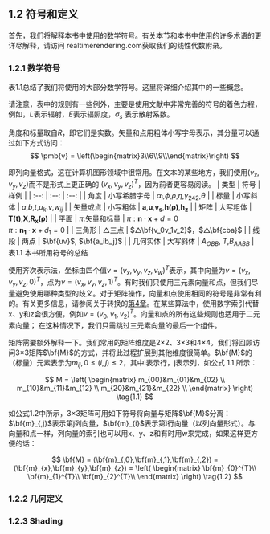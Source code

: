 ## 1.2 符号和定义
首先，我们将解释本书中使用的数学符号。有关本节和本书中使用的许多术语的更详尽解释，请访问 realtimerendering.com获取我们的线性代数附录。

### 1.2.1 数学符号
表1.1总结了我们将使用的大部分数学符号。这里将详细介绍其中的一些概念。

请注意，表中的规则有一些例外，主要是使用文献中非常完善的符号的着色方程，例如，$L$表示辐射，$E$表示辐照度，$σ_s$ 表示散射系数。

角度和标量取自$R$，即它们是实数。矢量和点用粗体小写字母表示，其分量可以通过如下方式访问：
$$
\pmb{v} = \left(\begin{matrix}3\\6\\9\\\end{matrix}\right)
$$

即列向量格式，这在计算机图形领域中很常用。在文本的某些地方，我们使用$(v_x,v_y,v_z)$而不是形式上更正确的 $(v_x,v_y,v_z)^T$，因为前者更容易阅读。
| 类型 | 符号 | 样例 |
| :--: | :--: | :--: |
| 角度 | 小写希腊字母 | ${\alpha}_i$,$\phi$,$\rho$,$\eta$,${\gamma}_{242}$,$\theta$ |
| 标量 | 小写斜体 | $a$,$b$,$t$,$u_k$,$v$,$w_{ij}$ |
| 矢量或点 | 小写粗体 | $\pmb{a}$,$\pmb{u}$,$\pmb{v_s}$,$\pmb{h(\rho)}$,$\pmb{h_z}$ |
| 矩阵  | 大写粗体 | $\pmb{T(t)}$,$\pmb{X}$,$\pmb{R_x(\rho)}$ |
| 平面  | $\pi$:矢量和标量 | $\pi:\pmb{n}\cdot\pmb{x} + d = 0$ <br> $\pi:\pmb{n_1}\cdot\pmb{x} + d_1 = 0$ |
| 三角形  | △三点 | $△\bf{v_0v_1v_2}$，$△\bf{cba}$ |
| 线段  | 两点 | $\bf{uv}$, $\bf{a_ib_j}$ |
| 几何实体  | 大写斜体 | $A_{OBB}$, $T$,$B_{AABB}$ |
表1.1 本书所用符号的总结

使用齐次表示法，坐标由四个值$v = {(v_x,v_y,v_z,v_w )}^{T}$表示，其中向量为$v = {(v_x,v_y,v_z,0)}^{T}$，点为$v = {(v_x,v_y,v_z,1)}^{T}$。有时我们只使用三元素向量和点，但我们尽量避免使用哪种类型的歧义。对于矩阵操作，向量和点使用相同的符号是非常有利的。有关更多信息，请参阅关于转换的[第4章][netlink1]。在某些算法中，使用数字索引代替x、y和z会很方便，例如$v={(v_0,v_1,v_2)}^T$。向量和点的所有这些规则也适用于二元素向量； 在这种情况下，我们只需跳过三元素向量的最后一个组件。

矩阵需要额外解释一下。我们常用的矩阵维度是2×2、3×3和4×4。我们将回顾访问3×3矩阵$\bf{M}$的方式，并将此过程扩展到其他维度很简单。$\bf{M}$的（标量）元素表示为$m_{ij},0≤(i,j)≤2$，其中i表示行，j表示列，如公式 1.1 所示：

$$
M = 
\left(
 \begin{matrix}
   m_{00}&m_{01}&m_{02} \\
   m_{10}&m_{11}&m_{12} \\
   m_{20}&m_{21}&m_{22} \\
  \end{matrix}
\right)
\tag{1.1}
$$

如公式1.2中所示，3×3矩阵可用如下符号将向量与矩阵$\bf{M}$分离：$\bf{m}_{,j}$表示第j列向量，$\bf{m}_{i}$表示第i行向量（以列向量形式）。与向量和点一样，列向量的索引也可以用x、y、z和有时用w来完成，如果这样更方便的话：

$$
\bf{M} = (\bf{m}_{,0},\bf{m}_{,1},\bf{m}_{,2}) = (\bf{m}_{x},\bf{m}_{y},\bf{m}_{z}) =
\left(
  \begin{matrix}
  \bf{m}_{0}^{T}\\
  \bf{m}_{1}^{T}\\
  \bf{m}_{2}^{T}\\
  \end{matrix}
\right) 
\tag{1.2}
$$





### 1.2.2 几何定义


### 1.2.3 Shading


[netlink1]:netlink1